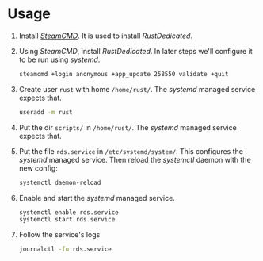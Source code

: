 # Usage

1. Install [_SteamCMD_](https://developer.valvesoftware.com/wiki/SteamCMD). It is
   used to install _RustDedicated_.

2. Using _SteamCMD_, install _RustDedicated_. In later steps we'll configure
   it to be run using _systemd_.

   ```bash
   steamcmd +login anonymous +app_update 258550 validate +quit
   ```

3. Create user `rust` with home `/home/rust/`. The _systemd_ managed service
   expects that.

   ```bash
   useradd -m rust
   ```

4. Put the dir `scripts/` in `/home/rust/`. The _systemd_ managed service
   expects that.

5. Put the file `rds.service` in `/etc/systemd/system/`. This configures the
   _systemd_ managed service. Then reload the _systemctl_ daemon with the new
   config:

   ```bash
   systemctl daemon-reload
   ```

6. Enable and start the _systemd_ managed service.

   ```bash
   systemctl enable rds.service
   systemctl start rds.service
   ```

7. Follow the service's logs

   ```bash
   journalctl -fu rds.service
   ```
